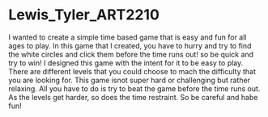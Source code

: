 # Lewis_Tyler_ART2210
I wanted to create a simple time based game that is easy and fun for all ages to play. In this game that I created, you have to hurry and try to find the white circles and click them before the time runs out! so be quick and try to win! I designed this game with the intent for it to be easy to play. There are different levels that you could choose to mach the difficulty that you are looking for. This game isnot super hard or challenging but rather relaxing. All you have to do is try to beat the game before the time runs out. As the levels get harder, so does the time restraint. So be careful and habe fun!
